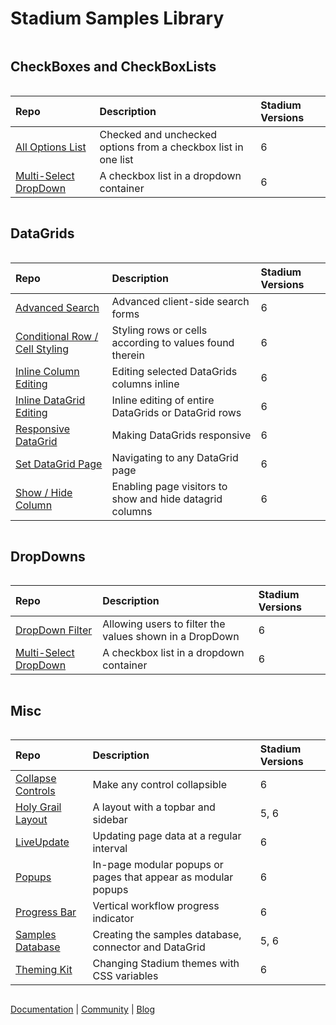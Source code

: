 
<div class="mydocy" style="display: flex; flex-direction: column;">

# Stadium Samples Library

## CheckBoxes and CheckBoxLists

| Repo | Description | Stadium Versions |
| :--------------------------------------------------------------------------------- | :------------------------------------------------------------------------------------------------------------------------------------------------ | :------------ |
| [All Options List](https://github.com/stadium-software/checkbox-list-all-options) | Checked and unchecked options from a checkbox list in one list | 6 |
| [Multi-Select DropDown](https://github.com/stadium-software/multi-select-dropdown) | A checkbox list in a dropdown container | 6 |

## DataGrids

| Repo | Description | Stadium Versions |
| :--------------------------------------------------------------------------------- | :------------------------------------------------------------------------------------------------------------------------------------------------ | :------------ |
| [Advanced Search](https://github.com/stadium-software/datagrid-advanced-search) | Advanced client-side search forms | 6 |
| [Conditional Row / Cell Styling](https://github.com/stadium-software/conditional-datagrid-styling) | Styling rows or cells according to values found therein | 6 |>
| [Inline Column Editing](https://github.com/stadium-software/datagrid-column-edit-inline) | Editing selected DataGrids columns inline | 6 |
| [Inline DataGrid Editing](https://github.com/stadium-software/datagrid-inline-edit) | Inline editing of entire DataGrids or DataGrid rows | 6 |
| [Responsive DataGrid](https://github.com/stadium-software/responsive-datagrid) | Making DataGrids responsive | 6 |
| [Set DataGrid Page](https://github.com/stadium-software/datagrid-set-page) | Navigating to any DataGrid page | 6 |
| [Show / Hide Column](https://github.com/stadium-software/datagrid-showhide-columns) | Enabling page visitors to show and hide datagrid columns | 6 |

## DropDowns

| Repo | Description | Stadium Versions |
| :--------------------------------------------------------------------------------- | :------------------------------------------------------------------------------------------------------------------------------------------------ | :------------ |
| [DropDown Filter](https://github.com/stadium-software/dropdown-filter) | Allowing users to filter the values shown in a DropDown | 6 |
| [Multi-Select DropDown](https://github.com/stadium-software/multi-select-dropdown) | A checkbox list in a dropdown container | 6 |

## Misc

| Repo | Description | Stadium Versions |
| :--------------------------------------------------------------------------------- | :------------------------------------------------------------------------------------------------------------------------------------------------ | :------------ |
| [Collapse Controls](https://github.com/stadium-software/collapse-controls) | Make any control collapsible | 6 |
| [Holy Grail Layout](https://github.com/stadium-software/holy-grail-layout) | A layout with a topbar and sidebar | 5, 6 |
| [LiveUpdate](https://github.com/stadium-software/live-update) | Updating page data at a regular interval | 6 |
| [Popups](https://github.com/stadium-software/popups) | In-page modular popups or pages that appear as modular popups | 6 |
| [Progress Bar](https://github.com/stadium-software/progress-bar) | Vertical workflow progress indicator | 6 |
| [Samples Database](https://github.com/stadium-software/samples-database) | Creating the samples database, connector and DataGrid | 5, 6 |
| [Theming Kit](https://github.com/stadium-software/theming-kit) | Changing Stadium themes with CSS variables | 6 |

[Documentation](https://stadium.software/docs/?utm=gh) | [Community](https://community.stadium.software/community?utm=gh) | [Blog](https://stadium.software/blog/?utm=gh)
</div>
